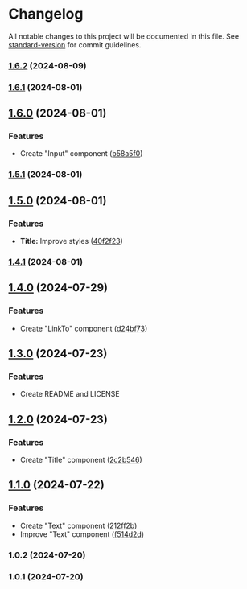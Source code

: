 # Changelog

All notable changes to this project will be documented in this file. See [standard-version](https://github.com/conventional-changelog/standard-version) for commit guidelines.

### [1.6.2](https://github.com/WhoStoleMySleep/TapTapUI/compare/v1.3.0...v1.6.2) (2024-08-09)

### [1.6.1](https://github.com/WhoStoleMySleep/TapTapUI/compare/v1.3.0...v1.6.1) (2024-08-01)

## [1.6.0](https://github.com/WhoStoleMySleep/TapTapUI/compare/v1.3.0...v1.6.0) (2024-08-01)


### Features

* Create "Input" component ([b58a5f0](https://github.com/WhoStoleMySleep/TapTapUI/commit/b58a5f08355d0e588e26e0ca20fb9679e6292277))

### [1.5.1](https://github.com/WhoStoleMySleep/TapTapUI/compare/v1.3.0...v1.5.1) (2024-08-01)

## [1.5.0](https://github.com/WhoStoleMySleep/TapTapUI/compare/v1.3.0...v1.5.0) (2024-08-01)


### Features

* **Title:** Improve styles ([40f2f23](https://github.com/WhoStoleMySleep/TapTapUI/commit/40f2f2350099ebff72a5577807ded7b2eb79e1cb))

### [1.4.1](https://github.com/WhoStoleMySleep/TapTapUI/compare/v1.3.0...v1.4.1) (2024-08-01)

## [1.4.0](https://github.com/WhoStoleMySleep/TapTapUI/compare/v1.3.0...v1.4.0) (2024-07-29)


### Features

* Create "LinkTo" component ([d24bf73](https://github.com/WhoStoleMySleep/TapTapUI/commit/d24bf731667633cd6b33520fe3d32a05b0ac44a9))

## [1.3.0](https://github.com/WhoStoleMySleep/TapTapUI/compare/v1.0.2...v1.3.0) (2024-07-23)


### Features

* Create README and LICENSE

## [1.2.0](https://github.com/WhoStoleMySleep/TapTapUI/compare/v1.0.2...v1.2.0) (2024-07-23)


### Features

* Create "Title" component ([2c2b546](https://github.com/WhoStoleMySleep/TapTapUI/commit/2c2b546e5d7ec7cddfe785ef055a6dd1ca001927))

## [1.1.0](https://github.com/WhoStoleMySleep/TapTapUI/compare/v1.0.2...v1.1.0) (2024-07-22)


### Features

* Create "Text" component ([212ff2b](https://github.com/WhoStoleMySleep/TapTapUI/commit/212ff2b012a078ccdb92feee53b6920222623441))
* Improve "Text" component ([f514d2d](https://github.com/WhoStoleMySleep/TapTapUI/commit/f514d2d4a3c897f0c3d51c98753d50a1b9d6b2d4))

### 1.0.2 (2024-07-20)

### 1.0.1 (2024-07-20)
